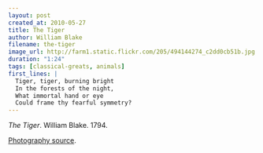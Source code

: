 ```yaml
---
layout: post
created_at: 2010-05-27
title: The Tiger
author: William Blake
filename: the-tiger
image_url: http://farm1.static.flickr.com/205/494144274_c2dd0cb51b.jpg
duration: "1:24"
tags: [classical-greats, animals]
first_lines: |
  Tiger, tiger, burning bright
  In the forests of the night,
  What immortal hand or eye
  Could frame thy fearful symmetry?
---
```


_The Tiger_.  William Blake.  1794.

[Photography source](http://www.flickr.com/photos/tambako/494144274/).

